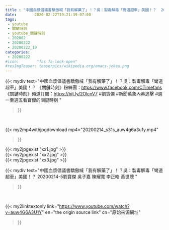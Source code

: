 ```yaml
---
title : "中國血漿倡議書驕傲喊「我有解藥了」！？吳：製毒解毒「彎道超車」美國！？  20200214-5劉寶傑 吳子嘉 陳耀寬 李正皓 黃世聰 "
date:        2020-02-22T19:21:39-07:00
tags:
 - youtube
 - 關鍵時刻
 - youtube_關鍵時刻
 - 202002
 - 20200222
 - 20200222_19
categories:
 - 20200222
#icon:        "fas fa-lock-open"
#resImgTeaser: teaserpics/wikipedia.org/emacs-jokes.png
---
```


{{< mydiv text="中國血漿倡議書驕傲喊「我有解藥了」！？吳：製毒解毒「彎道超車」美國！？  《關鍵時刻》粉絲團：https://www.facebook.com/CTimefans 《關鍵時刻》頻道訂閱：https://bit.ly/2OlcnV7  #劉寶傑 #新聞萬象內幕追擊 #週一至週五看寶傑的關鍵時刻 "
>}}
<br>


{{< my2mp4withjpgdownload mp4="20200214_s31s_auw4g6a3u1y.mp4"
>}}

{{< my2jpgexist "xx1.jpg" >}}<br>
{{< my2jpgexist "xx2.jpg" >}}<br>
{{< my2jpgexist "xx3.jpg" >}}<br>



{{< mydiv text="中國血漿倡議書驕傲喊「我有解藥了」！？吳：製毒解毒「彎道超車」美國！？  20200214-5劉寶傑 吳子嘉 陳耀寬 李正皓 黃世聰 "
>}}
<br>

{{< my2linktextonly link="https://www.youtube.com/watch?v=auw4G6A3U1Y"
en="the origin source link" cn="原始來源網址"
>}}


<br>

